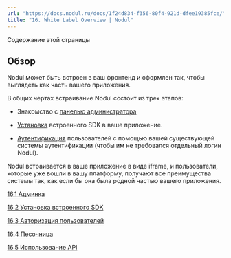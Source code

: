 ```yaml
---
url: "https://docs.nodul.ru/docs/1f24d834-f356-80f4-921d-dfee19385fce/"
title: "16. White Label Overview | Nodul"
---
```


Содержание этой страницы

## Обзор [​](https://docs.nodul.ru/docs/1f24d834-f356-80f4-921d-dfee19385fce/\#%D0%BE%D0%B1%D0%B7%D0%BE%D1%80 "Прямая ссылка на Обзор")

Nodul может быть встроен в ваш фронтенд и оформлен так, чтобы выглядеть как часть вашего приложения.

В общих чертах встраивание Nodul состоит из трех этапов:

- Знакомство с [панелью администратора](https://docs.nodul.ru/docs/1f44d834-f356-807e-a1fc-e1d4c865c296)

- [Установка](https://docs.nodul.ru/docs/1b64d834-f356-804a-97ae-c052ce1043fd) встроенного SDK в ваше приложение.

- [Аутентификация](https://www.notion.so/16-1-JWT-1b64d834f3568082bc8cec599ecb666e) пользователей с помощью вашей существующей системы аутентификации (чтобы им не требовался отдельный логин Nodul).

Nodul встраивается в ваше приложение в виде iframe, и пользователи, которые уже вошли в вашу платформу, получают все преимущества системы так, как если бы она была родной частью вашего приложения.

[16.1 Админка](https://docs.nodul.ru/docs/1f44d834-f356-807e-a1fc-e1d4c865c296)

[16.2 Установка встроенного SDK](https://docs.nodul.ru/docs/1f24d834-f356-8054-b392-ebbad3d42b83)

[16.3 Авторизация пользователей](https://docs.nodul.ru/docs/1f24d834-f356-8063-9a6f-e34878205002)

[16.4 Песочница](https://docs.nodul.ru/docs/1f54d834-f356-809a-b85e-d6eeb3be3f7a)

[16.5 Использование API](https://docs.nodul.ru/docs/1eb4d834-f356-8070-bf16-c75a6a970db6)